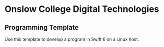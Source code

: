 # Onslow College Digital Technologies

## Programming Template

Use this template to develop a program in Swift 6 on a Linux host.